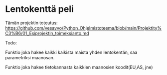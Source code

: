 # Lentokenttä peli


Tämän projektin toteutus: https://github.com/vesavvo/Python_Ohjelmistoteema/blob/main/Projektity%C3%B6/01_Esiprojektin_toimeksianto.md



Todo:

  Funktio joka hakee kaikki kaikista maista yhden lentokentän, saa parametriksi maanosan.

  Funktio joka hakee tietokannasta kaikkien maanosien koodit(EU,AS, jne)

  
  
  


